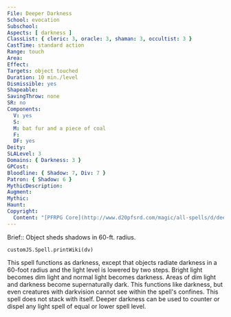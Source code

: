 ```yaml
---
File: Deeper Darkness
School: evocation
Subschool: 
Aspects: [ darkness ]
ClassList: { cleric: 3, oracle: 3, shaman: 3, occultist: 3 }
CastTime: standard action
Range: touch
Area: 
Effect: 
Targets: object touched
Duration: 10 min./level
Dismissible: yes
Shapeable: 
SavingThrow: none
SR: no
Components:
  V: yes
  S: 
  M: bat fur and a piece of coal
  F: 
  DF: yes
Deity: 
SLALevel: 3
Domains: { Darkness: 3 }
GPCost: 
Bloodline: { Shadow: 7, Div: 7 }
Patron: { Shadow: 6 }
MythicDescription: 
Augment: 
Mythic: 
Haunt: 
Copyright:
  Content: "[PFRPG Core](http://www.d20pfsrd.com/magic/all-spells/d/deeper-darkness)"
---
```

Brief:: Object sheds shadows in 60-ft. radius.

```dataviewjs
customJS.Spell.printWiki(dv)
```

This spell functions as darkness, except that objects radiate darkness in a 60-foot radius and the light level is lowered by two steps. Bright light becomes dim light and normal light becomes darkness. Areas of dim light and darkness become supernaturally dark. This functions like darkness, but even creatures with darkvision cannot see within the spell's confines. This spell does not stack with itself. Deeper darkness can be used to counter or dispel any light spell of equal or lower spell level.
